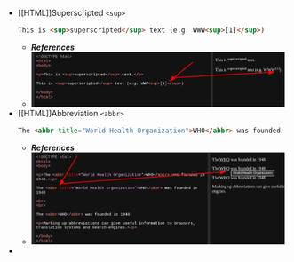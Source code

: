 - [[HTML]]Superscripted `<sup>`
  ```html
  This is <sup>superscripted</sup> text (e.g. WWW<sup>[1]</sup>)
  ```
  * ***References***
  * ![image.png](../assets/image_1666477080431_0.png)
- [[HTML]]Abbreviation `<abbr>`
  ```html
  The <abbr title="World Health Organization">WHO</abbr> was founded in 1948
  ```
  * ***References***
  * ![image.png](../assets/image_1666479026369_0.png)
-